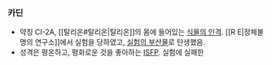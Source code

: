 ### 카딘
- 약칭 CI-2A, [[탈리온#탈리온|탈리온]]의 몸에 들어있는 [식물의 인격](https://namu.wiki/w/%EB%B9%84%EC%9D%B8%EA%B0%84%20%EC%9D%B8%EA%B2%A9%EC%B2%B4). [[R E|정체불명의 연구소]]에서 실험을 당하였고, [실험의 부산물](https://namu.wiki/w/%EC%B6%9C%EC%83%9D%EC%9D%98%20%EB%B9%84%EB%B0%80)로 탄생했음.
- 성격은 평온하고, 평화로운 것을 좋아하는 [ISFP](https://namu.wiki/w/ISFP). 실험에 실패한 
